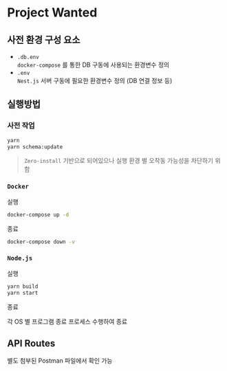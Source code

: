 # Project Wanted

## 사전 환경 구성 요소

- `.db.env`  
  `docker-compose` 를 통한 DB 구동에 사용되는 환경변수 정의
- `.env`  
  `Nest.js` 서버 구동에 필요한 환경변수 정의 (DB 연결 정보 등)

## 실행방법

### 사전 작업

```zsh
yarn
yarn schema:update
```

> `Zero-install` 기반으로 되어있으나 실행 환경 별 오작동 가능성을 차단하기 위함

### `Docker`

실행

```zsh
docker-compose up -d
```

종료

```zsh
docker-compose down -v
```

### `Node.js`

실행

```zsh
yarn build
yarn start
```

종료

각 OS 별 프로그램 종료 프로세스 수행하여 종료

## API Routes

별도 첨부된 Postman 파일에서 확인 가능

